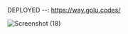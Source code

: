 DEPLOYED --: https://way.golu.codes/

![Screenshot (18)](https://github.com/user-attachments/assets/f6c02202-10aa-4799-8444-dccdb075ca98)
